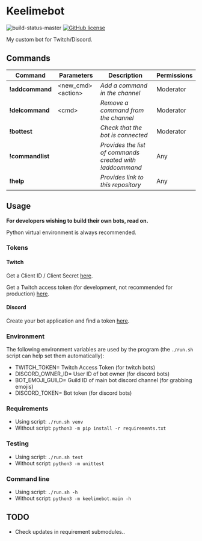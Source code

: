 # Keelimebot
![build-status-master](https://github.com/keelimeguy/keelimebot/actions/workflows/python-app.yml/badge.svg?branch=master)
[![GitHub license](https://img.shields.io/github/license/keelimeguy/keelimebot)](https://github.com/keelimeguy/keelimebot/blob/master/LICENSE)

My custom bot for Twitch/Discord.

## Commands
|Command|Parameters|Description|Permissions
|----------|-----------|-----------|-----------|
|**!addcommand**|\<new_cmd> \<action>|*Add a command in the channel*|Moderator|
|**!delcommand**|\<cmd>|*Remove a command from the channel*|Moderator|
|**!bottest**||*Check that the bot is connected*|Moderator|
|**!commandlist**||*Provides the list of commands created with !addcommand*|Any|
|**!help**||*Provides link to this repository*|Any|

## Usage
**For developers wishing to build their own bots, read on.**

Python virtual environment is always recommended.

### Tokens

#### Twitch

Get a Client ID / Client Secret [here](https://dev.twitch.tv/console/apps/create/).

Get a Twitch access token (for development, not recommended for production) [here](https://twitchtokengenerator.com/).

#### Discord
Create your bot application and find a token [here](https://discord.com/developers/applications).

### Environment
The following environment variables are used by the program (the `./run.sh` script can help set them automatically):

- TWITCH_TOKEN= Twitch Access Token (for twitch bots)
- DISCORD_OWNER_ID= User ID of bot owner (for discord bots)
- BOT_EMOJI_GUILD= Guild ID of main bot discord channel (for grabbing emojis)
- DISCORD_TOKEN= Bot token (for discord bots)

### Requirements
- Using script: `./run.sh venv`
- Without script: `python3 -m pip install -r requirements.txt`

### Testing
- Using script: `./run.sh test`
- Without script: `python3 -m unittest`

### Command line
- Using script: `./run.sh -h`
- Without script: `python3 -m keelimebot.main -h`

## TODO
- Check updates in requirement submodules..
